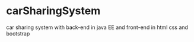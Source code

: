 # carSharingSystem
car sharing system with back-end in java EE and front-end in html css and bootstrap
